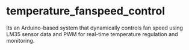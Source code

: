 # temperature_fanspeed_control
Its an Arduino-based system that dynamically controls fan speed using LM35 sensor data and PWM for real-time temperature regulation and monitoring.
